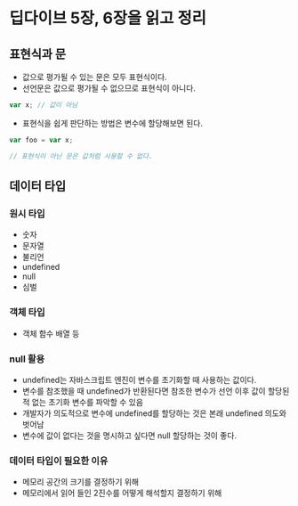 # 딥다이브 5장, 6장을 읽고 정리

## 표현식과 문
- 값으로 평가될 수 있는 문은 모두 표현식이다.
- 선언문은 값으로 평가될 수 없으므로 표현식이 아니다.
```js
var x; // 값이 아님
```
- 표현식을 쉽게 판단하는 방법은 변수에 할당해보면 된다.
```js
var foo = var x;

// 표현식이 아닌 문은 값처럼 사용할 수 없다.
```

## 데이터 타입
### 원시 타입
- 숫자
- 문자열
- 불리언
- undefined
- null
- 심벌

### 객체 타입
- 객체 함수 배열 등

### null 활용
- undefined는 자바스크립트 엔진이 변수를 초기화할 때 사용하는 값이다.
- 변수를 참조했을 때 undefined가 반환된다면 참조한 변수가 선언 이후 값이 할당된 적 없는 초기화 변수를 파악할 수 있음
- 개발자가 의도적으로 변수에 undefined를 할당하는 것은 본래 undefined 의도와 벗어남
- 변수에 값이 없다는 것을 명시하고 싶다면 null 할당하는 것이 좋다.

### 데이터 타입이 필요한 이유
- 메모리 공간의 크기를 결정하기 위해
- 메모리에서 읽어 들인 2진수를 어떻게 해석할지 결정하기 위해